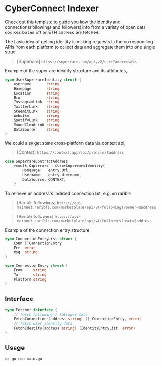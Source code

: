 # CyberConnect Indexer

Check out this template to guide you how the identity and connections(followings and followers) info from a variety of open data sources based off an ETH address are fetched.

The basic idea of getting identity is making requests to the corresponding APIs from each platform to collect data and aggregate them into one single struct.
>[Superrare] `https://superrare.com/api/v2/user?address=%s`

Example of the superrare identity structure and its attributes,
```go
type UserSuperrareIdentity struct {
	Username       string
	Homepage       string
	Location       string
	Bio            string
	InstagramLink  string
	TwitterLink    string
	SteemitLink    string
	Website        string
	SpotifyLink    string
	SoundCloudLink string
	DataSource     string
}
```

We could also get some cross-platform data via context api,
>[Context] `https://context.app/api/profile/$address`
```go
case SuperrareContractAddress:
	result.Superrare = &UserSuperrareIdentity{
		Homepage:   entry.Url,
		Username:   entry.Username,
		DataSource: CONTEXT,
	}
```

To retrieve an address's indexed connection list, e.g. on rarible
>[Rarible followings] `https://api-mainnet.rarible.com/marketplace/api/v4/followings?owner=$address`

>[Rarible followers] `https://api-mainnet.rarible.com/marketplace/api/v4/followers?user=$address`


Example of the connection entry structure,
```go
type ConnectionEntryList struct {
	Conn []ConnectionEntry
	Err  error
	msg  string
}

type ConnectionEntry struct {
	From     string
	To       string
	Platform string
}
```

## Interface
```go
type Fetcher interface {
	// fetch following / follower data
	FetchConnections(address string) ([]ConnectionEntry, error)
	// fetch user identity data
	FetchIdentity(address string) (IdentityEntryList, error)
}
```

## Usage

```sh
>> go run main.go
```

